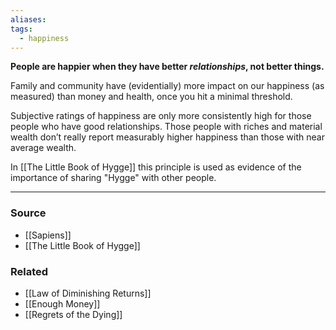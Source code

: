```yaml
---
aliases: 
tags:
  - happiness
---
```

**People are happier when they have better *relationships*, not better things.**

Family and community have (evidentially) more impact on our happiness (as measured) than money and health, once you hit a minimal threshold.

Subjective ratings of happiness are only more consistently high for those people who have good relationships. Those people with riches and material wealth don’t really report measurably higher happiness than those with near average wealth.

In [[The Little Book of Hygge]] this principle is used as evidence of the importance of sharing "Hygge" with other people.

---

### Source
- [[Sapiens]]
- [[The Little Book of Hygge]]

### Related
- [[Law of Diminishing Returns]]
- [[Enough Money]]
- [[Regrets of the Dying]]